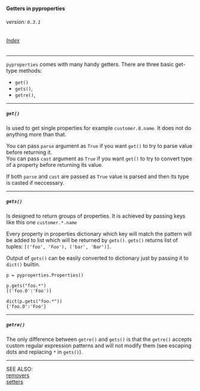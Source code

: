 #### Getters in pyproperties
###### _version: `0.3.1`_

###### [Index](index.mdown)
----


`pyproperties` comes with many handy getters. There are three basic get-type methods:  

*   `get()`
*   `gets()`,
*   `getre()`,

----

##### `get()`

Is used to get single properties for example `customer.0.name`.
It does not do anything more than that. 

You can pass `parse` argument as `True` if you want `get()` to 
try to parse value before returning it.  
You can pass `cast` argument as `True` if you want `get()` to 
try to convert type of a property before returning its value.  

If both `parse` and `cast` are passed as `True` value is parsed 
and then its type is casted if neccessary.


----

##### `gets()`

Is designed to return groups of properties. It is achieved by passing keys like this one `customer.*.name`

Every property in properties dictionary which key will match the pattern will be added to list which will be returned by `gets()`.
`gets()` returns list of tuples: `[('foo', 'Foo'), ('bar', 'Bar')]`. 

Output of `gets()` can be easily converted to dictionary just by passing it to `dict()` builtin.

    p = pyproperties.Properties()
    
    p.gets("foo.*")
    [('foo.0':'Foo')]
    
    dict(p.gets("foo.*"))
    {'foo.0':'Foo'}


----

##### `getre()`

The only difference between `getre()` and `gets()` is that the `getre()` accepts custom regular expression patterns and 
will not modify them (see escaping dots and replacing `*` in `gets()`). 

----

SEE ALSO:  
[removers](removers.mdown)  
[setters](setters.mdown)
